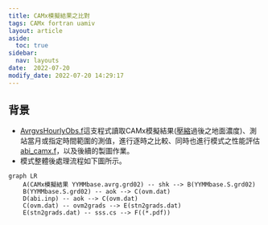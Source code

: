 ```yaml
---
title: CAMx模擬結果之比對
tags: CAMx fortran uamiv
layout: article
aside:
  toc: true
sidebar:
  nav: layouts
date:  2022-07-20
modify_date: 2022-07-20 14:29:17
---
```

## 背景
- [AvrgvsHourlyObs.f][aok]這支程式讀取CAMx模擬結果([壓縮][shk]過後之地面濃度)、測站當月或指定時間範圍的測值，進行逐時之比較、同時也進行模式之性能評估[abi_camx.f][abi]，以及後續的製圖作業。
- 模式整體後處理流程如下圖所示。

```mermaid
graph LR
    A(CAMx模擬結果 YYMMbase.avrg.grd02) -- shk --> B(YYMMbase.S.grd02)
    B(YYMMbase.S.grd02) -- aok --> C(ovm.dat)
    D(abi.inp) -- aok --> C(ovm.dat)
    C(ovm.dat) -- ovm2grads --> E(stn2grads.dat)
    E(stn2grads.dat) -- sss.cs --> F((*.pdf))
```

[aok]: <https://github.com/sinotec2/Focus-on-Air-Quality/blob/main/CAMx/PostProcess/AvrgvsHourlyObs.f> "Github:AvrgvsHourlyObs.f"
[shk]: <https://sinotec2.github.io/FAQ/2022/07/19/shk.html> "CAMx模擬結果之壓縮"
[abi]: <https://github.com/sinotec2/Focus-on-Air-Quality/blob/main/CAMx/PostProcess/abi_camx.f> "GitHub：abi_camx.f"
